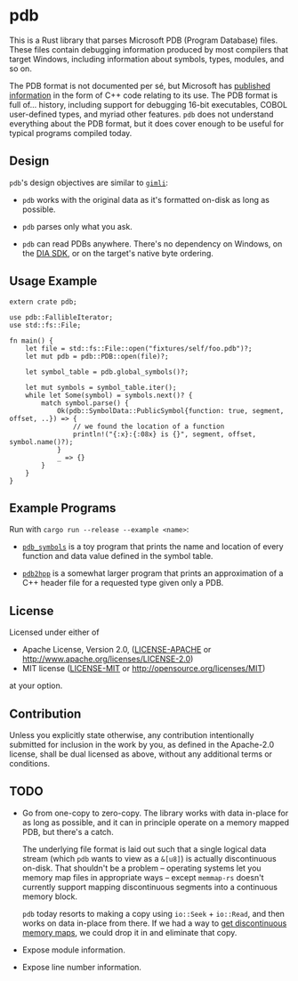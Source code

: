 pdb
===

This is a Rust library that parses Microsoft PDB (Program Database) files.
These files contain debugging information produced by most compilers that
target Windows, including information about symbols, types, modules, and so on.

The PDB format is not documented per sé, but Microsoft has [published
information](https://github.com/Microsoft/microsoft-pdb) in the form of C++
code relating to its use. The PDB format is full of... history, including
support for debugging 16-bit executables, COBOL user-defined types, and myriad
other features. `pdb` does not understand everything about the PDB format,
but it does cover enough to be useful for typical programs compiled today.

Design
---

`pdb`'s design objectives are similar to
[`gimli`](https://github.com/gimli-rs/gimli):

* `pdb` works with the original data as it's formatted on-disk as long as
  possible.

* `pdb` parses only what you ask.

* `pdb` can read PDBs anywhere. There's no dependency on Windows, on the
  [DIA SDK](https://msdn.microsoft.com/en-us/library/x93ctkx8.aspx), or on
  the target's native byte ordering.

Usage Example
---

```
extern crate pdb;

use pdb::FallibleIterator;
use std::fs::File;

fn main() {
    let file = std::fs::File::open("fixtures/self/foo.pdb")?;
    let mut pdb = pdb::PDB::open(file)?;
    
    let symbol_table = pdb.global_symbols()?;
    
    let mut symbols = symbol_table.iter();
    while let Some(symbol) = symbols.next()? {
        match symbol.parse() {
            Ok(pdb::SymbolData::PublicSymbol{function: true, segment, offset, ..}) => {
                // we found the location of a function
                println!("{:x}:{:08x} is {}", segment, offset, symbol.name()?);
            }
            _ => {}
        }
    }
}
```

Example Programs
---

Run with `cargo run --release --example <name>`:

* [`pdb_symbols`](examples/pdb_symbols.rs) is a toy program that prints the name and location of every function and
  data value defined in the symbol table.

* [`pdb2hpp`](examples/pdb2hpp.rs) is a somewhat larger program that prints an approximation of a C++ header file for
  a requested type given only a PDB.

License
---

Licensed under either of

 * Apache License, Version 2.0, ([LICENSE-APACHE](LICENSE-APACHE) or http://www.apache.org/licenses/LICENSE-2.0)
 * MIT license ([LICENSE-MIT](LICENSE-MIT) or http://opensource.org/licenses/MIT)

at your option.

Contribution
---

Unless you explicitly state otherwise, any contribution intentionally submitted
for inclusion in the work by you, as defined in the Apache-2.0 license, shall be dual licensed as above, without any
additional terms or conditions.


TODO
---

* Go from one-copy to zero-copy. The library works with data in-place for as
  long as possible, and it can in principle operate on a memory mapped PDB,
  but there's a catch.
  
  The underlying file format is laid out such that a single logical data
  stream (which `pdb` wants to view as a `&[u8]`) is actually  discontinuous
  on-disk. That shouldn't be a problem – operating systems let you memory map
  files in appropriate ways – except `memmap-rs` doesn't currently support
  mapping discontinuous segments into a continuous memory block.
   
  `pdb` today resorts to making a copy using `io::Seek` + `io::Read`, and
  then works on data in-place from there. If we had a way to [get
  discontinuous memory
  maps](https://github.com/danburkert/memmap-rs/issues/30), we could drop it
  in and eliminate that copy.

* Expose module information.

* Expose line number information.
